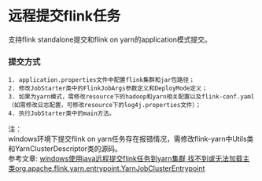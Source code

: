 # 远程提交flink任务

支持flink standalone提交和flink on yarn的application模式提交。

### 提交方式

```text
1. application.properties文件中配置flink集群和jar包路径；
2. 修改JobStarter类中的FlinkJobArgs参数定义和DeployMode定义；
3. 如果为yarn模式，需修改resource下的hadoop和yarn相关配置以及flink-conf.yaml（如需修改日志配置，可修改resource下的log4j.properties文件）；
4. 执行JobStarter类中的main方法。
```


注：  
windows环境下提交flink on yarn任务存在报错情况，需修改flink-yarn中Utils类和YarnClusterDescriptor类的源码。  
参考文章: [windows使用java远程提交flink任务到yarn集群 找不到或无法加载主类org.apache.flink.yarn.entrypoint.YarnJobClusterEntrypoint](https://blog.csdn.net/weixin_43039757/article/details/143747042)